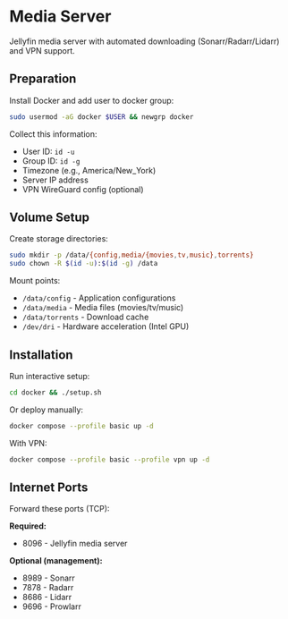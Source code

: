 # Media Server

Jellyfin media server with automated downloading (Sonarr/Radarr/Lidarr) and VPN support.

## Preparation

Install Docker and add user to docker group:
```bash
sudo usermod -aG docker $USER && newgrp docker
```

Collect this information:
- User ID: `id -u`
- Group ID: `id -g`  
- Timezone (e.g., America/New_York)
- Server IP address
- VPN WireGuard config (optional)

## Volume Setup

Create storage directories:
```bash
sudo mkdir -p /data/{config,media/{movies,tv,music},torrents}
sudo chown -R $(id -u):$(id -g) /data
```

Mount points:
- `/data/config` - Application configurations
- `/data/media` - Media files (movies/tv/music)
- `/data/torrents` - Download cache
- `/dev/dri` - Hardware acceleration (Intel GPU)

## Installation

Run interactive setup:
```bash
cd docker && ./setup.sh
```

Or deploy manually:
```bash
docker compose --profile basic up -d
```

With VPN:
```bash
docker compose --profile basic --profile vpn up -d
```

## Internet Ports

Forward these ports (TCP):

**Required:**
- 8096 - Jellyfin media server

**Optional (management):**
- 8989 - Sonarr
- 7878 - Radarr  
- 8686 - Lidarr
- 9696 - Prowlarr
